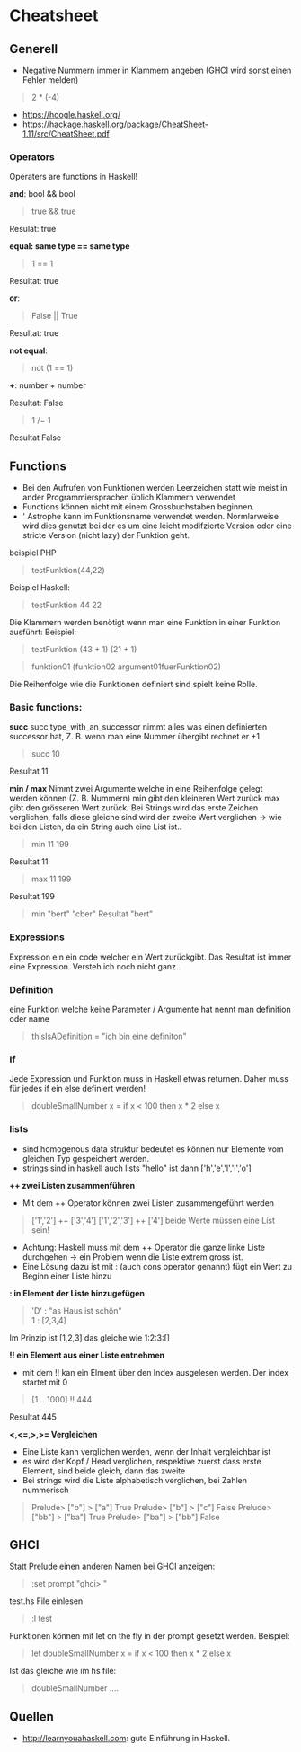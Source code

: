 
# Cheatsheet 

## Generell
- Negative Nummern immer in Klammern angeben (GHCI wird sonst einen Fehler melden)
> 2 * (-4)

- https://hoogle.haskell.org/
- https://hackage.haskell.org/package/CheatSheet-1.11/src/CheatSheet.pdf

### Operators
Operaters are functions in Haskell! 

**and**:
bool && bool
> true && true 

Resulat: true

**equal: same type == same type**
> 1 == 1 

Resultat: true
 
**or**:

> False || True

Resultat: true

**not equal**:
> not (1 == 1)


**+**:
number + number

Resultat: False

> 1 /= 1

Resultat False


## Functions
- Bei den Aufrufen von Funktionen werden Leerzeichen statt wie meist in ander Programmiersprachen üblich Klammern verwendet
- Functions können nicht mit einem Grossbuchstaben beginnen.
- ' Astrophe kann im Funktionsname verwendet werden. Normlarweise wird dies genutzt bei der es um eine leicht modifzierte Version oder eine stricte Version (nicht lazy) der Funktion geht.

beispiel PHP
> testFunktion(44,22)

Beispiel Haskell:
> testFunktion 44 22

Die Klammern werden benötigt wenn man eine Funktion in einer Funktion ausführt:
Beispiel:
> testFunktion (43 + 1) (21 + 1)

> funktion01 (funktion02 argument01fuerFunktion02)

Die Reihenfolge wie die Funktionen definiert sind spielt keine Rolle.

### Basic functions:
**succ**
succ type_with_an_successor
nimmt alles was einen definierten successor hat, Z. B. wenn man eine Nummer übergibt rechnet er +1
> succ 10

Resultat 11

**min / max**
Nimmt zwei Argumente welche in eine Reihenfolge gelegt werden können (Z. B. Nummern)
min gibt den kleineren Wert zurück
max gibt den grösseren Wert zurück. Bei Strings wird das erste Zeichen verglichen, falls diese gleiche sind wird der zweite Wert verglichen -> wie bei den Listen, da ein String auch eine List ist..

> min 11 199

Resultat 11

> max 11 199

Resultat 199

>min "bert" "cber"
Resultat "bert"

### Expressions
Expression ein ein code welcher ein Wert zurückgibt. Das Resultat ist immer eine Expression.
Versteh ich noch nicht ganz..

### Definition 
eine Funktion welche keine Parameter / Argumente hat nennt man definition oder name
> thisIsADefinition = "ich bin eine definiton"

### If
Jede Expression und Funktion muss in Haskell etwas returnen. Daher muss für jedes if ein else definiert werden!

> doubleSmallNumber x = if x < 100 then x * 2 else x

### lists
- sind homogenous data struktur bedeutet es können nur Elemente vom gleichen Typ gespeichert werden.
- strings sind in haskell auch lists "hello" ist dann ['h','e','l','l','o']

**++ zwei Listen zusammenführen**
- Mit dem ++ Operator können zwei Listen zusammengeführt werden
> ['1','2'] ++ ['3','4']
> ['1','2','3'] ++ ['4'] beide Werte müssen eine List sein!

 - Achtung: Haskell muss mit dem ++ Operator die ganze linke Liste durchgehen -> ein Problem wenn die Liste extrem gross ist.
 - Eine Lösung dazu ist mit : (auch cons operator genannt) fügt ein Wert zu Beginn einer Liste hinzu

**: in Element der Liste hinzugefügen**
> 'D' : "as Haus ist schön"  
>  1 : [2,3,4]

Im Prinzip ist [1,2,3] das gleiche wie 1:2:3:[]

**!! ein Element aus einer Liste entnehmen**
- mit dem !! kan ein Elment über den Index ausgelesen werden. Der index startet mit 0
>[1 .. 1000] !! 444

Resultat 445

**<,<=,>,>= Vergleichen**
- Eine Liste kann verglichen werden, wenn der Inhalt vergleichbar ist
- es wird der Kopf / Head verglichen, respektive zuerst dass erste Element, sind beide gleich, dann das zweite
- Bei strings wird die Liste alphabetisch verglichen, bei Zahlen nummerisch

>Prelude> ["b"] > ["a"]
>True
>Prelude> ["b"] > ["c"]
>False
>Prelude> ["bb"] > ["ba"]
>True
>Prelude> ["ba"] > ["bb"]
>False


## GHCI
Statt Prelude einen anderen Namen bei GHCI anzeigen:
> :set prompt "ghci> "

test.hs File einlesen 
> :l test 

Funktionen können mit let on the fly in der prompt gesetzt werden.
Beispiel:
> let doubleSmallNumber x = if x < 100 then x * 2 else x

Ist das gleiche wie im hs file:
> doubleSmallNumber ....



## Quellen
- http://learnyouahaskell.com: gute Einführung in Haskell.


